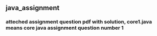 ## java_assignment
### atteched assignment question pdf with solution, core1.java means core java assignment question number 1
